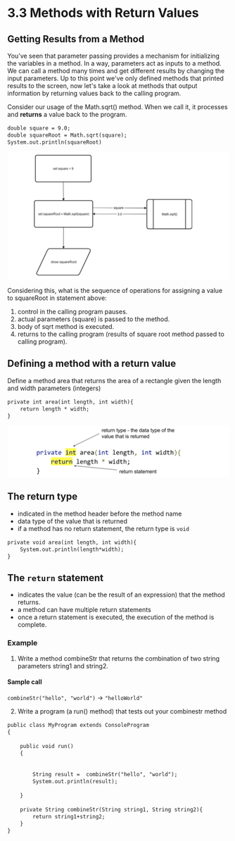 # 3.3 Methods with Return Values


## Getting Results from a Method

You’ve seen that parameter passing provides a mechanism for initializing the variables in a method.  In a way, parameters act as inputs to a method. We can call a method many times and get different  results by changing the input parameters.  Up to this point we've only defined methods that printed results to the screen, now let's take a look at methods that output information by returning values back to the calling program.

Consider our usage of the Math.sqrt() method.  When we call it, it processes and **returns** a value back to the program.


```
double square = 9.0;
double squareRoot = Math.sqrt(square);
System.out.println(squareRoot)
```

![pic](pic1.png)

Considering this, what is the sequence of operations for assigning a value to squareRoot in statement above:

1. control in the calling program pauses.
2. actual parameters (square) is passed to the method.
3. body of sqrt method  is executed.
4. returns to the calling program (results of square root method  passed to calling program).  

  

## Defining a method with a return value

Define a method area that returns the area of a rectangle given the length and width parameters (integers)
```
private int area(int length, int width){
    return length * width;
}
```


![pic2](pic2.png)


## The return type

* indicated in the method header before the method name
* data type of the value that is returned
* if a method has no return statement, the return type is `void`
```
private void area(int length, int width){
    System.out.println(length*width);  
}
```



## The `return` statement

* indicates the value (can be the result of an expression) that the method returns.
* a method can have multiple return statements
* once a return statement is executed, the execution of the method is complete.

### Example

1. Write a method combineStr that returns the combination of two string parameters string1 and string2.   

#### Sample call
`combineStr("hello", "world")` → `"helloWorld"`

2. Write a program (a run() method) that tests out your combinestr method


```
public class MyProgram extends ConsoleProgram
{

    public void run()
    {


        String result =  combineStr("hello", "world");
        System.out.println(result);

    }

    private String combineStr(String string1, String string2){
        return string1+string2;
    }
}
```